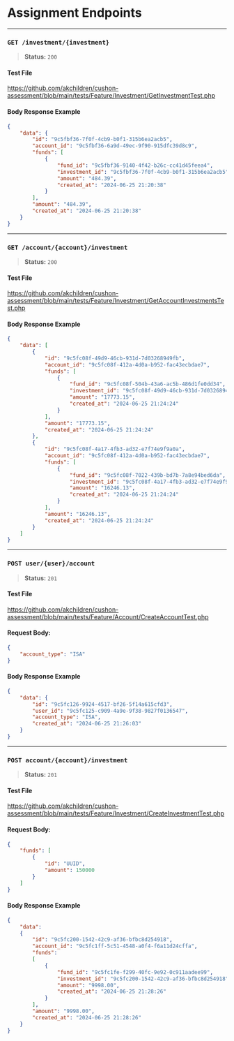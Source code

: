 # Assignment Endpoints

------------------------------------------------------------------------

### `GET /investment/{investment}`

 > **Status:** `200`

#### Test File
https://github.com/akchildren/cushon-assessment/blob/main/tests/Feature/Investment/GetInvestmentTest.php

#### Body Response Example
```json
{
    "data": {
        "id": "9c5fbf36-7f0f-4cb9-b0f1-315b6ea2acb5",
        "account_id": "9c5fbf36-6a9d-49ec-9f90-915dfc39d8c9",
        "funds": [
            {
                "fund_id": "9c5fbf36-9140-4f42-b26c-cc41d45feea4",
                "investment_id": "9c5fbf36-7f0f-4cb9-b0f1-315b6ea2acb5",
                "amount": "484.39",
                "created_at": "2024-06-25 21:20:38"
            }
        ],
        "amount": "484.39",
        "created_at": "2024-06-25 21:20:38"
    }
}
```
------------------------------------------------------------------------

### `GET /account/{account}/investment`
 > **Status:** `200`

#### Test File
https://github.com/akchildren/cushon-assessment/blob/main/tests/Feature/Investment/GetAccountInvestmentsTest.php

#### Body Response Example
```json
{
    "data": [
        {
            "id": "9c5fc08f-49d9-46cb-931d-7d03268949fb",
            "account_id": "9c5fc08f-412a-4d0a-b952-fac43ecbdae7",
            "funds": [
                {
                    "fund_id": "9c5fc08f-504b-43a6-ac5b-486d1fe0dd34",
                    "investment_id": "9c5fc08f-49d9-46cb-931d-7d03268949fb",
                    "amount": "17773.15",
                    "created_at": "2024-06-25 21:24:24"
                }
            ],
            "amount": "17773.15",
            "created_at": "2024-06-25 21:24:24"
        },
        {
            "id": "9c5fc08f-4a17-4fb3-ad32-e7f74e9f9a0a",
            "account_id": "9c5fc08f-412a-4d0a-b952-fac43ecbdae7",
            "funds": [
                {
                    "fund_id": "9c5fc08f-7022-439b-bd7b-7a8e94bed6da",
                    "investment_id": "9c5fc08f-4a17-4fb3-ad32-e7f74e9f9a0a",
                    "amount": "16246.13",
                    "created_at": "2024-06-25 21:24:24"
                }
            ],
            "amount": "16246.13",
            "created_at": "2024-06-25 21:24:24"
        }
    ]
}
```
------------------------------------------------------------------------

### `POST user/{user}/account`
  > **Status:** `201`

#### Test File
https://github.com/akchildren/cushon-assessment/blob/main/tests/Feature/Account/CreateAccountTest.php

#### Request Body:
```json
{
    "account_type": "ISA"
}
```

#### Body Response Example
```json
{
    "data": {
        "id": "9c5fc126-9924-4517-bf26-5f14a615cfd3",
        "user_id": "9c5fc125-c909-4a9e-9f38-9827f0136547",
        "account_type": "ISA",
        "created_at": "2024-06-25 21:26:03"
    }
}
```
------------------------------------------------------------------------
### `POST account/{account}/investment`
  > **Status:** `201`

#### Test File
https://github.com/akchildren/cushon-assessment/blob/main/tests/Feature/Investment/CreateInvestmentTest.php

#### Request Body:
```json
{
    "funds": [
        {
            "id": "UUID",
            "amount": 150000
        }
    ]
}
```

#### Body Response Example
```json
{
    "data":
    {
        "id": "9c5fc200-1542-42c9-af36-bfbc8d254918",
        "account_id": "9c5fc1ff-5c51-4548-a0f4-f6a11d24cffa",
        "funds":
        [
            {
                "fund_id": "9c5fc1fe-f299-40fc-9e92-0c911aadee99",
                "investment_id": "9c5fc200-1542-42c9-af36-bfbc8d254918",
                "amount": "9998.00",
                "created_at": "2024-06-25 21:28:26"
            }
        ],
        "amount": "9998.00",
        "created_at": "2024-06-25 21:28:26"
    }
}
```
